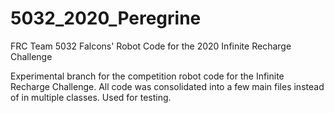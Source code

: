 # 5032_2020_Peregrine
FRC Team 5032 Falcons' Robot Code for the 2020 Infinite Recharge Challenge

Experimental branch for the competition robot code for the Infinite Recharge Challenge. All code was consolidated into a few main files instead of in multiple classes. Used for testing.
